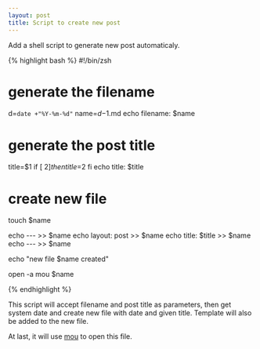 ```yaml
---
layout: post
title: Script to create new post
---
```


Add a shell script to generate new post automaticaly.

{% highlight bash %}
#!/bin/zsh

# generate the filename
d=`date +"%Y-%m-%d"`
name=$d-$1.md
echo filename: $name

# generate the post title
title=$1
if [ $2 ]
then
    title=$2
fi
echo title: $title

# create new file
touch $name

echo --- >> $name
echo layout: post >> $name
echo title: $title >> $name
echo --- >> $name

echo "new file $name created"

open -a mou $name

{% endhighlight %}

This script will accept filename and post title as parameters, then get system date and create new file with date and given title.
Template will also be added to the new file.

At last, it will use [mou](http://mouapp.com/) to open this file.

